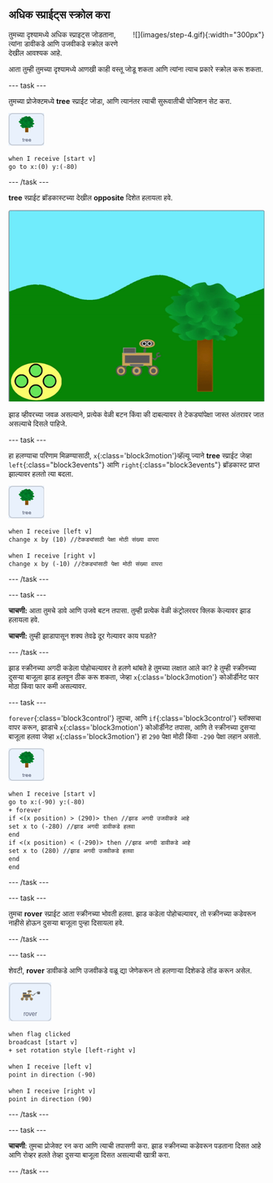 ## अधिक स्प्राईट्स स्क्रोल करा

<div style="display: flex; flex-wrap: wrap">
<div style="flex-basis: 200px; flex-grow: 1; margin-right: 15px;">
तुमच्या दृश्यामध्ये अधिक स्प्राइट्स जोडताना, त्यांना डावीकडे आणि उजवीकडे स्क्रोल करणे देखील आवश्यक आहे.
</div>
<div>
![](images/step-4.gif){:width="300px"}
</div>
</div>

आता तुम्ही तुमच्या दृश्यामध्ये आणखी काही वस्तू जोडू शकता आणि त्यांना त्याच प्रकारे स्क्रोल करू शकता.

--- task ---

तुमच्या प्रोजेक्टमध्ये **tree** स्प्राईट जोडा, आणि त्यानंतर त्याची सुरूवातीची पोजिशन सेट करा.

![tree स्प्राईट.](images/tree-sprite.png)
```blocks3
when I receive [start v]
go to x:(0) y:(-80)
```

--- /task ---

**tree** स्प्राईट ब्रॉडकास्टच्या देखील **opposite** दिशेत हलायला हवे.

![झाड उजवी आणि डावीकडे हलतांनाचे x कोऑर्डीनेट बदलतांना दाखवणारे ऍनिमेशन. ](images/scrolling-tree.gif)

झाड व्हीवरच्या जवळ असल्याने, प्रत्येक वेळी बटन किंवा की दाबल्यावर ते टेकड्यांपेक्षा जास्त अंतरावर जात असल्याचे दिसले पाहिजे.

--- task ---

हा हलण्याचा परिणाम मिळण्यासाठी, `x`{:class='block3motion'}व्हॅल्यू ज्याने **tree** स्प्राईट जेव्हा `left`{:class="block3events"} आणि `right`{:class="block3events"} ब्रॉडकास्ट प्राप्त झाल्यावर हलतो त्या बदला.

![tree स्प्राईट.](images/tree-sprite.png)

```blocks3
when I receive [left v]
change x by (10) //टेकड्यांसाठी पेक्षा मोठी संख्या वापरा

when I receive [right v]
change x by (-10) //टेकड्यांसाठी पेक्षा मोठी संख्या वापरा
```

--- /task ---

--- task ---

**चाचणी:** आता तुमचे डावे आणि उजवे बटन तपासा. तुम्ही प्रत्येक वेळी कंट्रोलरवर क्लिक केल्यावर झाड हलायला हवे.

**चाचणी:** तुम्ही झाडापासून शक्य तेवढे दूर गेल्यावर काय घडते?

--- /task ---

झाड स्क्रीनच्या अगदी कडेला पोहोचल्यावर ते हलणे थांबते हे तुमच्या लक्षात आले का? हे तुम्ही स्क्रीनच्या दुसऱ्या बाजूला झाड हलवून ठीक करू शकता, जेव्हा `x`{:class='block3motion'} कोऑर्डीनेट फार मोठा किंवा फार कमी असल्यावर.

--- task ---

`forever`{:class='block3control'} लूपचा, आणि `if`{:class='block3control'} ब्लॉक्सचा वापर करून, झाडाचे `x`{:class='block3motion'} कोऑर्डीनेट तपासा, आणि ते स्क्रीनच्या दुसऱ्या बाजूला हलवा जेव्हा `x`{:class='block3motion'} हा `290` पेक्षा मोठी किंवा `-290` पेक्षा लहान असतो.

![tree स्प्राईट.](images/tree-sprite.png)

```blocks3
when I receive [start v]
go to x:(-90) y:(-80)
+ forever
if <(x position) > (290)> then //झाड अगदी उजवीकडे आहे
set x to (-280) //झाड अगदी डावीकडे हलवा
end
if <(x position) < (-290)> then //झाड अगदी डावीकडे आहे
set x to (280) //झाड अगदी उजवीकडे हलवा
end
end
```

--- /task ---

--- task ---

तुमचा **rover** स्प्राईट आता स्क्रीनच्या भोवती हलवा. झाड कडेला पोहोचल्यावर, तो स्क्रीनच्या कडेवरून नाहीसे होऊन दुसऱ्या बाजूला पुन्हा दिसायला हवे.

--- /task ---

--- task ---

शेवटी, **rover** डावीकडे आणि उजवीकडे वळू द्या जेणेकरून तो हलणाऱ्या दिशेकडे तोंड करून असेल.

![rover स्प्राईट.](images/rover-sprite.png)

```blocks3
when flag clicked
broadcast [start v]
+ set rotation style [left-right v]

when I receive [left v]
point in direction (-90)

when I receive [right v]
point in direction (90)
```

--- /task ---

--- task ---

**चाचणी**: तुमचा प्रोजेक्ट रन करा आणि त्याची तपासणी करा. झाड स्क्रीनच्या कडेवरून पडताना दिसत आहे आणि रोव्हर हलते तेव्हा दुसऱ्या बाजूला दिसत असल्याची खात्री करा.

--- /task ---
